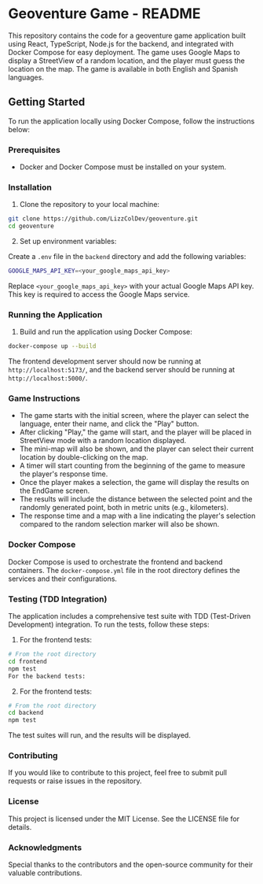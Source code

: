# Geoventure Game - README

This repository contains the code for a geoventure game application built using React, TypeScript, Node.js for the backend, and integrated with Docker Compose for easy deployment. The game uses Google Maps to display a StreetView of a random location, and the player must guess the location on the map. The game is available in both English and Spanish languages.

## Getting Started

To run the application locally using Docker Compose, follow the instructions below:

### Prerequisites

- Docker and Docker Compose must be installed on your system.

### Installation

1. Clone the repository to your local machine:

```bash
git clone https://github.com/LizzColDev/geoventure.git
cd geoventure
```
2. Set up environment variables:

Create a `.env` file in the `backend` directory and add the following variables:

```bash
GOOGLE_MAPS_API_KEY=<your_google_maps_api_key>
```

Replace `<your_google_maps_api_key>` with your actual Google Maps API key. This key is required to access the Google Maps service.

### Running the Application

1. Build and run the application using Docker Compose:

```bash
docker-compose up --build
```
The frontend development server should now be running at `http://localhost:5173/`, and the backend server should be running at `http://localhost:5000/`.

### Game Instructions

- The game starts with the initial screen, where the player can select the language, enter their name, and click the "Play" button.
- After clicking "Play," the game will start, and the player will be placed in StreetView mode with a random location displayed.
- The mini-map will also be shown, and the player can select their current location by double-clicking on the map.
- A timer will start counting from the beginning of the game to measure the player's response time.
- Once the player makes a selection, the game will display the results on the EndGame screen.
- The results will include the distance between the selected point and the randomly generated point, both in metric units (e.g., kilometers).
- The response time and a map with a line indicating the player's selection compared to the random selection marker will also be shown.

### Docker Compose

Docker Compose is used to orchestrate the frontend and backend containers. The `docker-compose.yml` file in the root directory defines the services and their configurations.

### Testing (TDD Integration)

The application includes a comprehensive test suite with TDD (Test-Driven Development) integration. To run the tests, follow these steps:

1. For the frontend tests:

```bash
# From the root directory
cd frontend
npm test
For the backend tests:
```
2. For the frontend tests:

```bash
# From the root directory
cd backend
npm test
```
The test suites will run, and the results will be displayed.

### Contributing

If you would like to contribute to this project, feel free to submit pull requests or raise issues in the repository.

### License

This project is licensed under the MIT License. See the LICENSE file for details.

### Acknowledgments

Special thanks to the contributors and the open-source community for their valuable contributions.